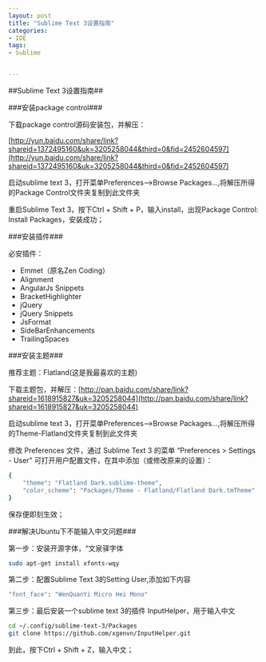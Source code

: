 ```yaml
---
layout: post
title: "Sublime Text 3设置指南"
categories:
- IDE
tags:
- Sublime


---
```


##Sublime Text 3设置指南##

###安装package control###

下载package control源码安装包，并解压：  

[http://yun.baidu.com/share/link?shareid=1372495160&uk=3205258044&third=0&fid=2452604597](http://yun.baidu.com/share/link?shareid=1372495160&uk=3205258044&third=0&fid=2452604597)  

启动sublime text 3，打开菜单Preferences—>Browse Packages...,将解压所得的Package Control文件夹复制到此文件夹

重启Sublime Text 3，按下Ctrl + Shift + P，输入install，出现Package Control: Install Packages，安装成功；

###安装插件###

必安插件：

+ Emmet（原名Zen Coding）
+ Alignment
+ AngularJs Snippets
+ BracketHighlighter
+ jQuery
+ jQuery Snippets
+ JsFormat 
+ SideBarEnhancements
+ TrailingSpaces

###安装主题###

推荐主题：Flatland(这是我最喜欢的主题)  

下载主题包，并解压：[http://pan.baidu.com/share/link?shareid=1618915827&uk=3205258044](http://pan.baidu.com/share/link?shareid=1618915827&uk=3205258044)

启动sublime text 3，打开菜单Preferences—>Browse Packages...,将解压所得的Theme-Flatland文件夹复制到此文件夹

修改 Preferences 文件，通过 Sublime Text 3 的菜单 “Preferences > Settings - User” 可打开用户配置文件，在其中添加（或修改原来的设置）：

```bash
{
    "theme": "Flatland Dark.sublime-theme",
    "color_scheme": "Packages/Theme - Flatland/Flatland Dark.tmTheme"
}
```

保存便即刻生效；

###解决Ubuntu下不能输入中文问题###

第一步：安装开源字体，“文泉驿字体

```bash
sudo apt-get install xfonts-wqy
```

第二步：配置Sublime Text 3的Setting User,添加如下内容

```bash
"font_face": "WenQuanYi Micro Hei Mono"
```

第三步：最后安装一个sublime text 3的插件 InputHelper，用于输入中文

```bash
cd ~/.config/sublime-text-3/Packages
git clone https://github.com/xgenvn/InputHelper.git
```

到此，按下Ctrl + Shift + Z，输入中文；

